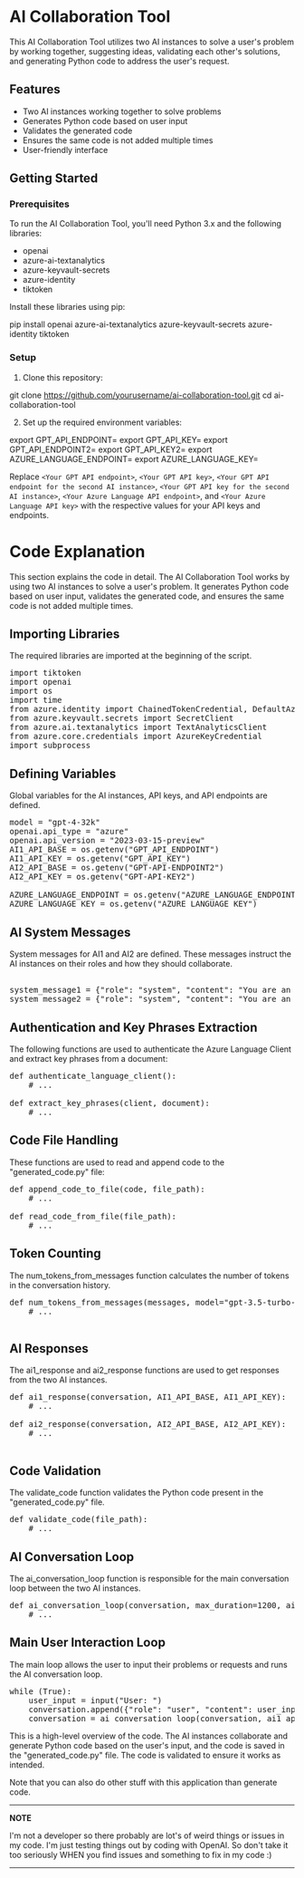 # AI Collaboration Tool  
  
This AI Collaboration Tool utilizes two AI instances to solve a user's problem by working together, suggesting ideas, validating each other's solutions, and generating Python code to address the user's request.  
  
## Features  
  
- Two AI instances working together to solve problems  
- Generates Python code based on user input  
- Validates the generated code  
- Ensures the same code is not added multiple times  
- User-friendly interface  
  
## Getting Started  
  
### Prerequisites  
  
To run the AI Collaboration Tool, you'll need Python 3.x and the following libraries:  
  
- openai  
- azure-ai-textanalytics  
- azure-keyvault-secrets  
- azure-identity  
- tiktoken  
  
Install these libraries using pip:  
  
pip install openai azure-ai-textanalytics azure-keyvault-secrets azure-identity tiktoken

  
### Setup  
  
1. Clone this repository:  
  
git clone https://github.com/yourusername/ai-collaboration-tool.git
cd ai-collaboration-tool

  
2. Set up the required environment variables:  
  
export GPT_API_ENDPOINT=<Your GPT API endpoint>
export GPT_API_KEY=<Your GPT API key>
export GPT_API_ENDPOINT2=<Your GPT API endpoint for the second AI instance>
export GPT_API_KEY2=<Your GPT API key for the second AI instance>
export AZURE_LANGUAGE_ENDPOINT=<Your Azure Language API endpoint>
export AZURE_LANGUAGE_KEY=<Your Azure Language API key>

  
Replace `<Your GPT API endpoint>`, `<Your GPT API key>`, `<Your GPT API endpoint for the second AI instance>`, `<Your GPT API key for the second AI instance>`, `<Your Azure Language API endpoint>`, and `<Your Azure Language API key>` with the respective values for your API keys and endpoints.  
 
# Code Explanation 
 
This section explains the code in detail. The AI Collaboration Tool works by using two AI instances to solve a user's problem. It generates Python code based on user input, validates the generated code, and ensures the same code is not added multiple times. 
## Importing Libraries 
 
The required libraries are imported at the beginning of the script.
<pre>
import tiktoken  
import openai  
import os  
import time  
from azure.identity import ChainedTokenCredential, DefaultAzureCredential, ManagedIdentityCredential  
from azure.keyvault.secrets import SecretClient  
from azure.ai.textanalytics import TextAnalyticsClient  
from azure.core.credentials import AzureKeyCredential  
import subprocess  
</pre>

## Defining Variables 
 
Global variables for the AI instances, API keys, and API endpoints are defined. 
<pre>
model = "gpt-4-32k"  
openai.api_type = "azure"  
openai.api_version = "2023-03-15-preview"  
AI1_API_BASE = os.getenv("GPT_API_ENDPOINT")  
AI1_API_KEY = os.getenv("GPT_API_KEY")  
AI2_API_BASE = os.getenv("GPT-API-ENDPOINT2")  
AI2_API_KEY = os.getenv("GPT-API-KEY2")  
  
AZURE_LANGUAGE_ENDPOINT = os.getenv("AZURE_LANGUAGE_ENDPOINT")  
AZURE_LANGUAGE_KEY = os.getenv("AZURE_LANGUAGE_KEY")  
</pre>

## AI System Messages 
 
System messages for AI1 and AI2 are defined. These messages instruct the AI instances on their roles and how they should collaborate.
<pre> 
system_message1 = {"role": "system", "content": "You are an AI number 1. ..."}  
system_message2 = {"role": "system", "content": "You are an AI number 2. ..."}  
</pre> 

## Authentication and Key Phrases Extraction 
 
The following functions are used to authenticate the Azure Language Client and extract key phrases from a document: 
<pre>
def authenticate_language_client():  
    # ...  
  
def extract_key_phrases(client, document):  
    # ...  
</pre> 

## Code File Handling 
 
These functions are used to read and append code to the "generated_code.py" file: 
<pre>
def append_code_to_file(code, file_path):  
    # ...  
  
def read_code_from_file(file_path):  
    # ...  
</pre>

## Token Counting 
 
The num_tokens_from_messages function calculates the number of tokens in the conversation history. 
<pre>
def num_tokens_from_messages(messages, model="gpt-3.5-turbo-0301"):  
    # ...  
 </pre>

## AI Responses 
 
The ai1_response and ai2_response functions are used to get responses from the two AI instances. 
<pre>
def ai1_response(conversation, AI1_API_BASE, AI1_API_KEY):  
    # ...  
  
def ai2_response(conversation, AI2_API_BASE, AI2_API_KEY):  
    # ...  
 </pre>

## Code Validation 
 
The validate_code function validates the Python code present in the "generated_code.py" file. 
<pre>
def validate_code(file_path):  
    # ...  
</pre> 

## AI Conversation Loop 
 
The ai_conversation_loop function is responsible for the main conversation loop between the two AI instances. 
<pre>
def ai_conversation_loop(conversation, max_duration=1200, ai1_api_base=None, ai1_api_key=None, ai2_api_base=None, ai2_api_key=None):  
    # ...  
</pre> 

## Main User Interaction Loop 
 
The main loop allows the user to input their problems or requests and runs the AI conversation loop. 
<pre>
while (True):  
    user_input = input("User: ")  
    conversation.append({"role": "user", "content": user_input})  
    conversation = ai_conversation_loop(conversation, ai1_api_base=AI1_API_BASE, ai1_api_key=AI1_API_KEY, ai2_api_base=AI2_API_BASE, ai2_api_key=AI2_API_KEY)  
</pre> 
This is a high-level overview of the code. The AI instances collaborate and generate Python code based on the user's input, and the code is saved in the "generated_code.py" file. The code is validated to ensure it works as intended.

Note that you can also do other stuff with this application than generate code.

---
**NOTE**

I'm not a developer so there probably are lot's of weird things or issues in my code. I'm just testing things out by coding with OpenAI. So don't take it too seriously WHEN you find issues and something to fix in my code :)

---